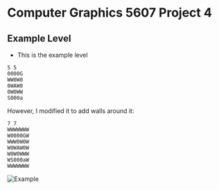 # Computer Graphics 5607 Project 4

## Example Level

- This is the example level
```text
5 5
0000G
WW0W0
0WAW0
0W0WW
S000a
```

However, I modified it to add walls around it:
```text
7 7
WWWWWWW
W0000GW
WWW0W0W
W0WAW0W
W0W0WWW
WS000aW
WWWWWWW
```

![Example](.github/example.gif)

